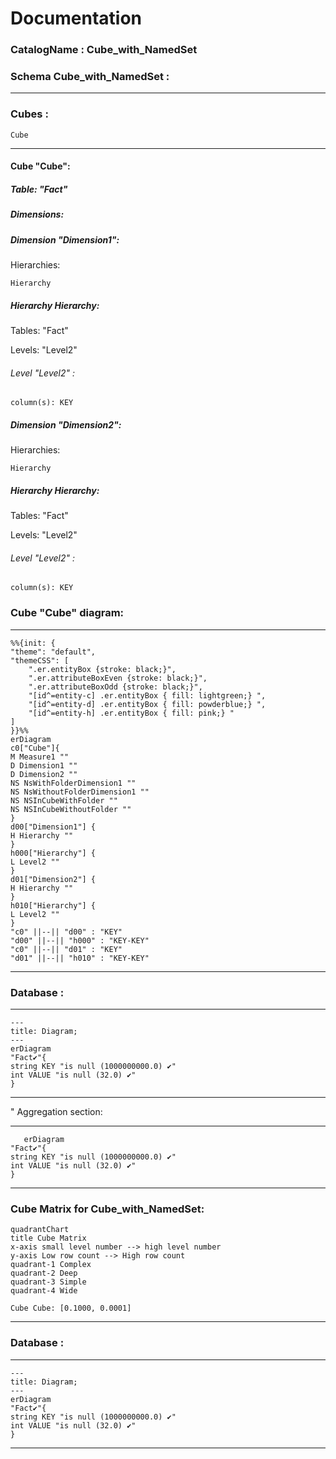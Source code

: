 # Documentation
### CatalogName : Cube_with_NamedSet
### Schema Cube_with_NamedSet : 
---
### Cubes :

    Cube

---
#### Cube "Cube":

    

##### Table: "Fact"

##### Dimensions:
##### Dimension "Dimension1":

Hierarchies:

    Hierarchy

##### Hierarchy Hierarchy:

Tables: "Fact"

Levels: "Level2"

###### Level "Level2" :

    column(s): KEY

##### Dimension "Dimension2":

Hierarchies:

    Hierarchy

##### Hierarchy Hierarchy:

Tables: "Fact"

Levels: "Level2"

###### Level "Level2" :

    column(s): KEY

### Cube "Cube" diagram:

---

```mermaid
%%{init: {
"theme": "default",
"themeCSS": [
    ".er.entityBox {stroke: black;}",
    ".er.attributeBoxEven {stroke: black;}",
    ".er.attributeBoxOdd {stroke: black;}",
    "[id^=entity-c] .er.entityBox { fill: lightgreen;} ",
    "[id^=entity-d] .er.entityBox { fill: powderblue;} ",
    "[id^=entity-h] .er.entityBox { fill: pink;} "
]
}}%%
erDiagram
c0["Cube"]{
M Measure1 ""
D Dimension1 ""
D Dimension2 ""
NS NsWithFolderDimension1 ""
NS NsWithoutFolderDimension1 ""
NS NSInCubeWithFolder ""
NS NSInCubeWithoutFolder ""
}
d00["Dimension1"] {
H Hierarchy ""
}
h000["Hierarchy"] {
L Level2 ""
}
d01["Dimension2"] {
H Hierarchy ""
}
h010["Hierarchy"] {
L Level2 ""
}
"c0" ||--|| "d00" : "KEY"
"d00" ||--|| "h000" : "KEY-KEY"
"c0" ||--|| "d01" : "KEY"
"d01" ||--|| "h010" : "KEY-KEY"
```
---
### Database :
---
```mermaid
---
title: Diagram;
---
erDiagram
"Fact✔"{
string KEY "is null (1000000000.0) ✔"
int VALUE "is null (32.0) ✔"
}

```
---
" Aggregation section:

---
```mermaid
   erDiagram
"Fact✔"{
string KEY "is null (1000000000.0) ✔"
int VALUE "is null (32.0) ✔"
}
```
---
### Cube Matrix for Cube_with_NamedSet:
```mermaid
quadrantChart
title Cube Matrix
x-axis small level number --> high level number
y-axis Low row count --> High row count
quadrant-1 Complex
quadrant-2 Deep
quadrant-3 Simple
quadrant-4 Wide

Cube Cube: [0.1000, 0.0001]
```
---
### Database :
---
```mermaid
---
title: Diagram;
---
erDiagram
"Fact✔"{
string KEY "is null (1000000000.0) ✔"
int VALUE "is null (32.0) ✔"
}

```
---
